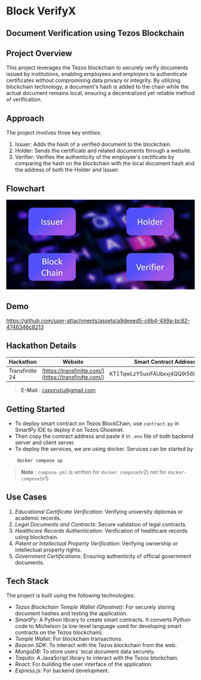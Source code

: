 # Block VerifyX
## Document Verification using Tezos Blockchain

<!-- # Project is hosted at [https://buffer.cxponxtu.live](https://buffer.cxponxtu.live) -->
## Project Overview

This project leverages the Tezos blockchain to securely verify documents issued by institutions, enabling employees and employers to authenticate certificates without compromising data privacy or integrity. By utilizing blockchain technology, a document's hash is added to the chain while the actual document remains local, ensuring a decentralized yet reliable method of verification.

## Approach

The project involves three key entities:

1. Issuer: Adds the hash of a verified document to the blockchain.
2. Holder: Sends the certificate and related documents through a website.
3. Verifier: Verifies the authenticity of the employee's certificate by comparing the hash on the blockchain with the local document hash and the address of both the Holder and Issuer.

## Flowchart

![image](sample/flow.gif)

## Demo

https://github.com/user-attachments/assets/a9deeed5-c6b4-499a-bc82-4746346c8213

## Hackathon Details
| Hackathon      | Website                        | Smart Contract Address                       | Team Name        |
|----------------|--------------------------------|---------------------------------------------|------------------|
| Transfinitte 24 | [https://transfinitte.com/](https://transfinitte.com/) | KT1TqwLzY5uxiFAUbxxj4QQ9i56LJttp8M89 | 8uffer_0verf1ow  |

>__E-Mail__ : cxponxtu@gmail.com

## Getting Started

- To deploy smart contract on Tezos BlockChain, use `contract.py` in SmartPy IDE to deploy it on Tezos Ghostnet.
- Then copy the contract address and paste it in `.env` file of both backend server and client server.
- To deploy the services, we are using docker. Services can be started by
```sh
    docker compose up
```

> __Note__ : `compose.yml` is written for `docker compose`(v2) not for `docker-compose`(v1)


## Use Cases

1. *Educational Certificate Verification*: Verifying university diplomas or academic records.
2. *Legal Documents and Contracts*: Secure validation of legal contracts.
3. *Healthcare Records Authentication*: Verification of healthcare records using blockchain.
4. *Patent or Intellectual Property Verification*: Verifying ownership or intellectual property rights.
5. *Government Certifications*: Ensuring authenticity of official government documents.

## Tech Stack

The project is built using the following technologies:

- *Tezos Blockchain Temple Wallet (Ghostnet)*: For securely storing document hashes and testing the application.
- *SmartPy*: A Python library to create smart contracts. It converts Python code to Michelson (a low-level language used for developing smart contracts on the Tezos blockchain).
- *Temple Wallet*: For blockchain transactions.
- *Beacon SDK*: To interact with the Tezos blockchain from the web.
- *MongoDB*: To store users' local document data securely.
- *Taquito*: A JavaScript library to interact with the Tezos blockchain.
- *React*: For building the user interface of the application.
- *Express.js*: For backend development.


